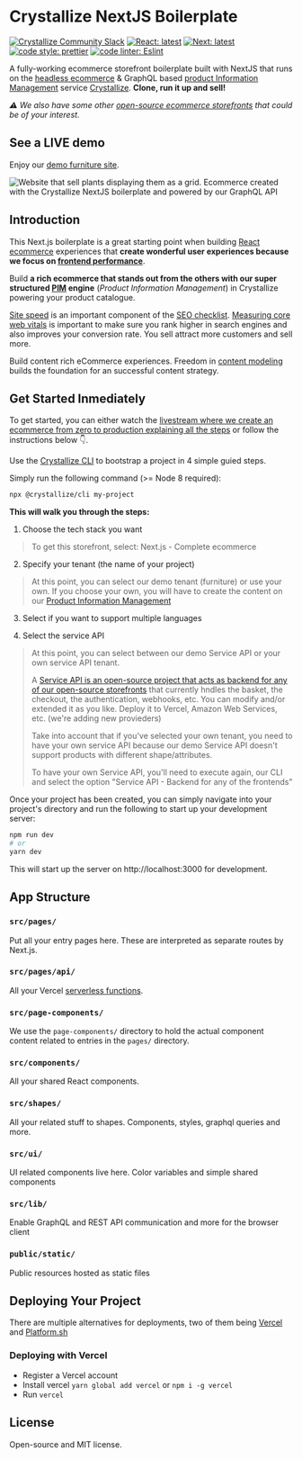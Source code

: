 # Crystallize NextJS Boilerplate

[![Crystallize Community Slack][21]][22] [![React: latest][0]][1]
[![Next: latest][2]][3] [![code style: prettier][4]][5]
[![code linter: Eslint][6]][7]

A fully-working ecommerce storefront boilerplate built with NextJS that runs on the [headless ecommerce][8] & GraphQL based [product Information Management][9]
service [Crystallize][10]. **Clone, run it up and sell!**

_⚠️  We also have some other [open-source ecommerce storefronts][11] that could be of your interest._


## See a LIVE demo

Enjoy our [demo furniture site][24].


![Website that sell plants displaying them as a grid. Ecommerce created with the Crystallize NextJS boilerplate and powered by our GraphQL API](https://i.imgur.com/v3tGgyZ.png)


## Introduction

This Next.js boilerplate is a great starting point when building [React
ecommerce][11] experiences that **create wonderful user experiences because we focus
on [frontend performance][12]**.

Build **a rich ecommerce that stands out from
the others with our super structured [PIM][13] engine** (_Product Information Management_)
in Crystallize powering your product catalogue.

[Site speed](https://crystallize.com/learn/best-practices/frontend-performance/site-speed) is an important
component of the [SEO checklist](https://crystallize.com/learn/best-practices/seo/seo-checklist). [Measuring core web vitals](https://crystallize.com/learn/best-practices/frontend-performance/core-web-vitals) is important to make sure you rank higher in search engines and also
improves your conversion rate. You sell attract more customers and sell more.

Build content rich eCommerce experiences. Freedom in [content modeling](https://crystallize.com/learn/best-practices/information-architecture/content-modeling)
builds the foundation for an successful content strategy.

## Get Started Inmediately

To get started, you can either watch the [livestream where we create an ecommerce from zero to production explaining all the steps][26] or follow the instructions below 👇.

Use the [Crystallize CLI][17] to bootstrap a project in 4 simple guied steps. 

Simply run the following command (>= Node 8 required):

```sh
npx @crystallize/cli my-project
```

**This will walk you through the steps:**
1. Choose the tech stack you want
> To get this storefront, select: Next.js - Complete ecommerce

2. Specify your tenant (the name of your project)
> At this point, you can select our demo tenant (furniture) or use your own.
> If you choose your own, you will have to create the content on our [Product Information Management][9]

3. Select if you want to support multiple languages

4. Select the service API
> At this point, you can select between our demo Service API or your own service API tenant.
> 
> A [Service API is an open-source project that acts as backend for any of our open-source storefronts][25] that currently hndles the basket, the checkout, the authentication, webhooks, etc. You can modify and/or extended it as you like.
> Deploy it to Vercel, Amazon Web Services, etc. (we're adding new provieders)
> 
> Take into account that if you've selected your own tenant, you need to have your own service API
> because our demo Service API doesn't support products with different shape/attributes.
> 
> To have your own Service API, you'll need to execute again, our CLI and select 
> the option "Service API - Backend for any of the frontends"

Once your project has been created, you can simply navigate into your project's
directory and run the following to start up your development server:

```sh
npm run dev
# or
yarn dev
```

This will start up the server on http://localhost:3000 for development.

## App Structure

### `src/pages/`

Put all your entry pages here. These are interpreted as separate routes by
Next.js.

### `src/pages/api/`

All your Vercel [serverless functions][18].

### `src/page-components/`

We use the `page-components/` directory to hold the actual component content
related to entries in the `pages/` directory.

### `src/components/`

All your shared React components.

### `src/shapes/`

All your related stuff to shapes. Components, styles, graphql queries and more.

### `src/ui/`

UI related components live here. Color variables and simple shared components

### `src/lib/`

Enable GraphQL and REST API communication and more for the browser client

### `public/static/`

Public resources hosted as static files

## Deploying Your Project

There are multiple alternatives for deployments, two of them being [Vercel][20]
and [Platform.sh][23]

### Deploying with Vercel

- Register a Vercel account
- Install vercel `yarn global add vercel` or `npm i -g vercel`
- Run `vercel`

## License
Open-source and MIT license.

[0]: https://img.shields.io/badge/react-latest-44cc11.svg?style=flat-square
[1]: https://github.com/facebook/react
[2]: https://img.shields.io/badge/next-latest-44cc11.svg?style=flat-square
[3]: https://github.com/zeit/next.js
[4]:
  https://img.shields.io/badge/code_style-prettier-ff69b4.svg?style=flat-square
[5]: https://github.com/prettier/prettier
[6]:
  https://img.shields.io/badge/code_linter-eslint-463fd4.svg?style=flat-square
[7]: https://github.com/prettier/prettier
[8]: https://crystallize.com/ecommerce
[9]: https://crystallize.com/ecommerce/pim
[10]: https://crystallize.com
[11]: https://crystallize.com/developers
[12]: https://crystallize.com/blog/frontend-performance-measuring-kpis
[13]: https://crystallize.com/ecommerce/pim
[14]: https://crystallize.com/blog/ecommerce-seo-checklist
[15]:
  https://crystallize.com/blog/content-rich-storytelling-makes-juicy-ecommerce
[16]:
  https://snowball.digital/blog/content-strategy-for-exponential-growth-marketing
[17]: https://github.com/crystallizeapi/crystallize-cli
[18]: https://vercel.com/docs/v2/serverless-functions/introduction
[19]: https://vercel.com/guides/deploying-nextjs-with-now/
[20]: https://vercel.com
[21]:
  https://img.shields.io/static/v1?label=Slack&logo=slack&message=Crystallize%20Community&color=68d1b7
[22]: https://slack.com
[23]: https://platform.sh
[24]: https://furniture.superfast.shop/
[25]: https://github.com/CrystallizeAPI/service-api-boilerplate/
[26]: https://crystallize.com/learn/open-source/boilerplates/react-nextjs
